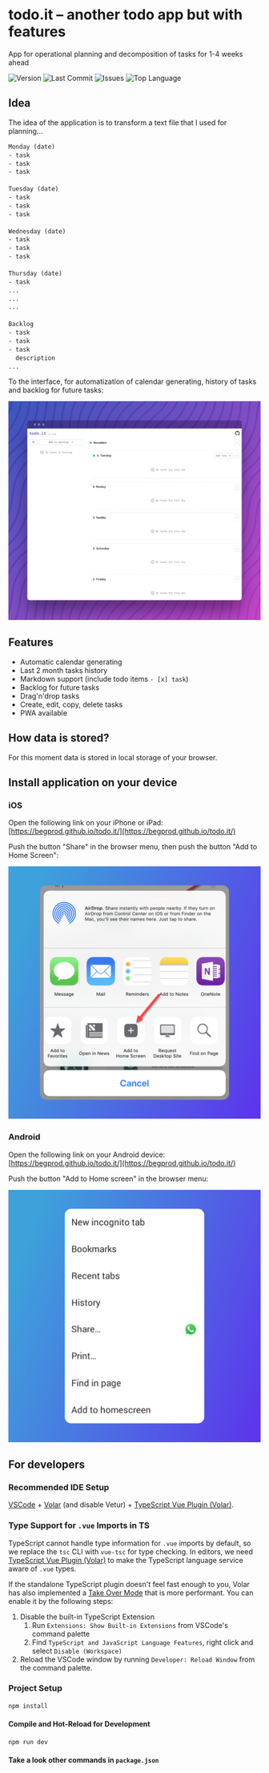 # todo.it – another todo app but with features

App for operational planning and decomposition of tasks for 1-4 weeks ahead

![Version](https://img.shields.io/github/package-json/v/begprod/todo.it)
![Last Commit](https://img.shields.io/github/last-commit/begprod/todo.it)
![Issues](https://img.shields.io/github/issues/begprod/todo.it)
![Top Language](https://img.shields.io/github/languages/top/begprod/todo.it)


## Idea

The idea of the application is to transform a text file that I used for planning...

```txt
Monday (date)
- task
- task
- task

Tuesday (date)
- task
- task
- task

Wednesday (date)
- task
- task
- task

Thursday (date)
- task
...
...
...

Backlog
- task
- task
- task
  description
...
```

To the interface, for automatization of calendar generating, history of tasks and backlog for future tasks:

<img src="./public/screenshots/desktop.jpg" alt="todo.it - another todo app but with features" />

## Features

- Automatic calendar generating
- Last 2 month tasks history
- Markdown support (include todo items `- [x] task`)
- Backlog for future tasks
- Drag'n'drop tasks
- Create, edit, copy, delete tasks
- PWA available

## How data is stored?

For this moment data is stored in local storage of your browser.

## Install application on your device

### iOS

Open the following link on your iPhone or iPad: [https://begprod.github.io/todo.it/](https://begprod.github.io/todo.it/)

Push the button "Share" in the browser menu, then push the button "Add to Home Screen":

![todo.it - another todo app but with features](./public/screenshots/ios.jpg)

### Android

Open the following link on your Android device: [https://begprod.github.io/todo.it/](https://begprod.github.io/todo.it/)

Push the button "Add to Home screen" in the browser menu:

![todo.it - another todo app but with features](./public/screenshots/android.jpg)


## For developers
### Recommended IDE Setup

[VSCode](https://code.visualstudio.com/) + [Volar](https://marketplace.visualstudio.com/items?itemName=Vue.volar) (and disable Vetur) + [TypeScript Vue Plugin (Volar)](https://marketplace.visualstudio.com/items?itemName=Vue.vscode-typescript-vue-plugin).

### Type Support for `.vue` Imports in TS

TypeScript cannot handle type information for `.vue` imports by default, so we replace the `tsc` CLI with `vue-tsc` for type checking. In editors, we need [TypeScript Vue Plugin (Volar)](https://marketplace.visualstudio.com/items?itemName=Vue.vscode-typescript-vue-plugin) to make the TypeScript language service aware of `.vue` types.

If the standalone TypeScript plugin doesn't feel fast enough to you, Volar has also implemented a [Take Over Mode](https://github.com/johnsoncodehk/volar/discussions/471#discussioncomment-1361669) that is more performant. You can enable it by the following steps:

1. Disable the built-in TypeScript Extension
    1) Run `Extensions: Show Built-in Extensions` from VSCode's command palette
    2) Find `TypeScript and JavaScript Language Features`, right click and select `Disable (Workspace)`
2. Reload the VSCode window by running `Developer: Reload Window` from the command palette.

### Project Setup

```sh
npm install
```

#### Compile and Hot-Reload for Development

```sh
npm run dev
```

#### Take a look other commands in `package.json`
